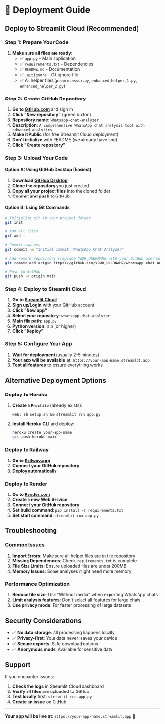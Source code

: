 # 🚀 Deployment Guide

## Deploy to Streamlit Cloud (Recommended)

### Step 1: Prepare Your Code

1. **Make sure all files are ready**:
   - ✅ `app.py` - Main application
   - ✅ `requirements.txt` - Dependencies
   - ✅ `README.md` - Documentation
   - ✅ `.gitignore` - Git ignore file
   - ✅ All helper files (`preprocessor.py`, `enhanced_helper_1.py`, `enhanced_helper_2.py`)

### Step 2: Create GitHub Repository

1. **Go to [GitHub.com](https://github.com)** and sign in
2. **Click "New repository"** (green button)
3. **Repository name**: `whatsapp-chat-analyzer`
4. **Description**: `A comprehensive WhatsApp chat analysis tool with advanced analytics`
5. **Make it Public** (for free Streamlit Cloud deployment)
6. **Don't initialize** with README (we already have one)
7. **Click "Create repository"**

### Step 3: Upload Your Code

#### Option A: Using GitHub Desktop (Easiest)
1. **Download [GitHub Desktop](https://desktop.github.com/)**
2. **Clone the repository** you just created
3. **Copy all your project files** into the cloned folder
4. **Commit and push** to GitHub

#### Option B: Using Git Commands
```bash
# Initialize git in your project folder
git init

# Add all files
git add .

# Commit changes
git commit -m "Initial commit: WhatsApp Chat Analyzer"

# Add remote repository (replace YOUR_USERNAME with your GitHub username)
git remote add origin https://github.com/YOUR_USERNAME/whatsapp-chat-analyzer.git

# Push to GitHub
git push -u origin main
```

### Step 4: Deploy to Streamlit Cloud

1. **Go to [Streamlit Cloud](https://streamlit.io/cloud)**
2. **Sign up/Login** with your GitHub account
3. **Click "New app"**
4. **Select your repository**: `whatsapp-chat-analyzer`
5. **Main file path**: `app.py`
6. **Python version**: `3.8` (or higher)
7. **Click "Deploy"**

### Step 5: Configure Your App

1. **Wait for deployment** (usually 2-5 minutes)
2. **Your app will be available** at: `https://your-app-name.streamlit.app`
3. **Test all features** to ensure everything works

## Alternative Deployment Options

### Deploy to Heroku

1. **Create a `Procfile`** (already exists):
   ```
   web: sh setup.sh && streamlit run app.py
   ```

2. **Install Heroku CLI** and deploy:
   ```bash
   heroku create your-app-name
   git push heroku main
   ```

### Deploy to Railway

1. **Go to [Railway.app](https://railway.app)**
2. **Connect your GitHub repository**
3. **Deploy automatically**

### Deploy to Render

1. **Go to [Render.com](https://render.com)**
2. **Create a new Web Service**
3. **Connect your GitHub repository**
4. **Set build command**: `pip install -r requirements.txt`
5. **Set start command**: `streamlit run app.py`

## Troubleshooting

### Common Issues

1. **Import Errors**: Make sure all helper files are in the repository
2. **Missing Dependencies**: Check `requirements.txt` is complete
3. **File Size Limits**: Ensure uploaded files are under 200MB
4. **Memory Issues**: Some analyses might need more memory

### Performance Optimization

1. **Reduce file size**: Use "Without media" when exporting WhatsApp chats
2. **Limit analysis features**: Don't select all features for large chats
3. **Use privacy mode**: For faster processing of large datasets

## Security Considerations

- ✅ **No data storage**: All processing happens locally
- ✅ **Privacy-first**: Your data never leaves your device
- ✅ **Secure exports**: Safe download options
- ✅ **Anonymous mode**: Available for sensitive data

## Support

If you encounter issues:
1. **Check the logs** in Streamlit Cloud dashboard
2. **Verify all files** are uploaded to GitHub
3. **Test locally** first: `streamlit run app.py`
4. **Create an issue** on GitHub

---

**Your app will be live at**: `https://your-app-name.streamlit.app` 🎉 